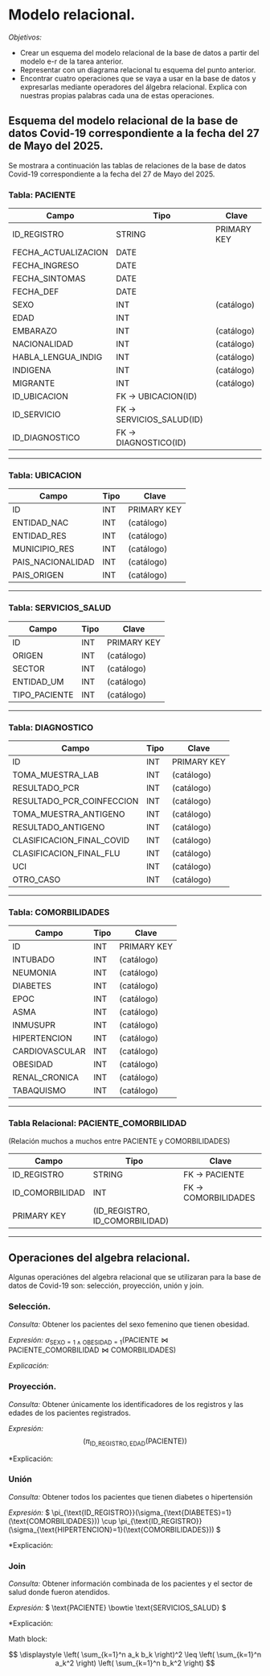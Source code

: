 # Modelo relacional. 

_*Objetivos:*_
- Crear un esquema del modelo relacional de la base de datos a partir del modelo e-r de la tarea anterior.
- Representar con un diagrama relacional tu esquema del punto anterior.
- Encontrar cuatro operaciones que se vaya a usar en la base de datos y expresarlas mediante operadores del álgebra relacional. Explica con nuestras propias palabras cada una de estas operaciones.

## Esquema del modelo relacional de la base de datos Covid-19 correspondiente a la fecha del 27 de Mayo del 2025. 
Se mostrara a continuación las tablas de relaciones de la base de datos Covid-19 correspondiente a la fecha del 27 de Mayo del 2025.

### Tabla: PACIENTE

| Campo                  | Tipo     | Clave         |
|------------------------|----------|---------------|
| ID_REGISTRO           | STRING   | PRIMARY KEY   |
| FECHA_ACTUALIZACION   | DATE     |               |
| FECHA_INGRESO         | DATE     |               |
| FECHA_SINTOMAS        | DATE     |               |
| FECHA_DEF             | DATE     |               |
| SEXO                  | INT      | (catálogo)     |
| EDAD                  | INT      |               |
| EMBARAZO              | INT      | (catálogo)     |
| NACIONALIDAD          | INT      | (catálogo)     |
| HABLA_LENGUA_INDIG    | INT      | (catálogo)     |
| INDIGENA              | INT      | (catálogo)     |
| MIGRANTE              | INT      | (catálogo)     |
| ID_UBICACION          | FK → UBICACION(ID) |
| ID_SERVICIO           | FK → SERVICIOS_SALUD(ID) |
| ID_DIAGNOSTICO        | FK → DIAGNOSTICO(ID)     |

---

### Tabla: UBICACION

| Campo             | Tipo   | Clave       |
|-------------------|--------|-------------|
| ID                | INT    | PRIMARY KEY |
| ENTIDAD_NAC       | INT    | (catálogo)   |
| ENTIDAD_RES       | INT    | (catálogo)   |
| MUNICIPIO_RES     | INT    | (catálogo)   |
| PAIS_NACIONALIDAD | INT    | (catálogo)   |
| PAIS_ORIGEN       | INT    | (catálogo)   |

---

### Tabla: SERVICIOS_SALUD

| Campo         | Tipo   | Clave       |
|---------------|--------|-------------|
| ID            | INT    | PRIMARY KEY |
| ORIGEN        | INT    | (catálogo)   |
| SECTOR        | INT    | (catálogo)   |
| ENTIDAD_UM    | INT    | (catálogo)   |
| TIPO_PACIENTE | INT    | (catálogo)   |

---

### Tabla: DIAGNOSTICO

| Campo                        | Tipo   | Clave       |
|------------------------------|--------|-------------|
| ID                           | INT    | PRIMARY KEY |
| TOMA_MUESTRA_LAB             | INT    | (catálogo)   |
| RESULTADO_PCR                | INT    | (catálogo)   |
| RESULTADO_PCR_COINFECCION    | INT    | (catálogo)   |
| TOMA_MUESTRA_ANTIGENO        | INT    | (catálogo)   |
| RESULTADO_ANTIGENO           | INT    | (catálogo)   |
| CLASIFICACION_FINAL_COVID    | INT    | (catálogo)   |
| CLASIFICACION_FINAL_FLU      | INT    | (catálogo)   |
| UCI                          | INT    | (catálogo)   |
| OTRO_CASO                    | INT    | (catálogo)   |

---

### Tabla: COMORBILIDADES

| Campo            | Tipo   | Clave       |
|------------------|--------|-------------|
| ID               | INT    | PRIMARY KEY |
| INTUBADO         | INT    | (catálogo)   |
| NEUMONIA         | INT    | (catálogo)   |
| DIABETES         | INT    | (catálogo)   |
| EPOC             | INT    | (catálogo)   |
| ASMA             | INT    | (catálogo)   |
| INMUSUPR         | INT    | (catálogo)   |
| HIPERTENCION     | INT    | (catálogo)   |
| CARDIOVASCULAR   | INT    | (catálogo)   |
| OBESIDAD         | INT    | (catálogo)   |
| RENAL_CRONICA    | INT    | (catálogo)   |
| TABAQUISMO       | INT    | (catálogo)   |

---

### Tabla Relacional: PACIENTE_COMORBILIDAD

(Relación muchos a muchos entre PACIENTE y COMORBILIDADES)

| Campo           | Tipo   | Clave              |
|-----------------|--------|--------------------|
| ID_REGISTRO     | STRING | FK → PACIENTE      |
| ID_COMORBILIDAD | INT    | FK → COMORBILIDADES |
| PRIMARY KEY     | (ID_REGISTRO, ID_COMORBILIDAD) |

---

## Operaciones del algebra relacional. 

Algunas operaciónes del algebra relacional que se utilizaran para la base de datos de Covid-19 son: selección, proyección, unión y join.

### Selección.
*Consulta:* Obtener los pacientes del sexo femenino que tienen obesidad.

*Expresión:* $\sigma_{\text{SEXO} = 1 \land \text{OBESIDAD} = 1} \left( \text{PACIENTE} \bowtie \text{PACIENTE\_COMORBILIDAD} \bowtie \text{COMORBILIDADES} \right)$

*Explicación:*

### Proyección.
*Consulta:* Obtener únicamente los identificadores de los registros y las edades de los pacientes registrados.

*Expresión:* 
$$
\displaystyle
 \left (\pi_{\text{ID\_REGISTRO},\text{EDAD}}(\text{PACIENTE}) \right)
$$


*Explicación:

### Unión
*Consulta:* Obtener todos los pacientes que tienen diabetes o hipertensión

*Expresión:* $ \pi_{\text{ID\_REGISTRO}}(\sigma_{\text{DIABETES}=1}(\text{COMORBILIDADES})) \cup  \pi_{\text{ID\_REGISTRO}}(\sigma_{\text{HIPERTENCION}=1}(\text{COMORBILIDADES})) $

*Explicación:

### Join
*Consulta:* Obtener información combinada de los pacientes y el sector de salud donde fueron atendidos. 

*Expresión:* $ \text{PACIENTE} \bowtie \text{SERVICIOS\_SALUD} $

*Explicación:


Math block:

$$
\displaystyle
\left( \sum_{k=1}^n a_k b_k \right)^2
\leq
\left( \sum_{k=1}^n a_k^2 \right)
\left( \sum_{k=1}^n b_k^2 \right)
$$

